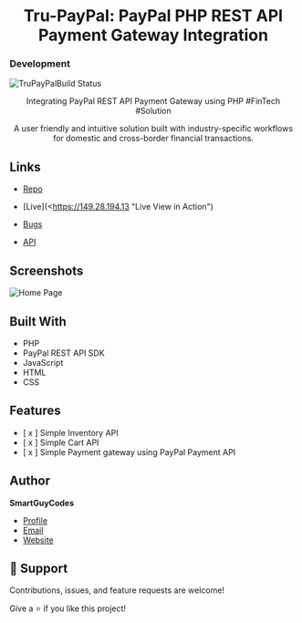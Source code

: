 <h1 align="center">Tru-PayPal: PayPal PHP REST API Payment Gateway Integration </h1>

### Development 
<!-- [![Build Status](https://travis-ci.org/ChurchCRM/CRM.svg?branch=master)](https://travis-ci.org/ChurchCRM/CRM) -->
![TruPayPalBuild Status](https://github.com/SmartGuyCodes/Tru-PayPal/actions/workflows/TruPayPalBuild.yml/badge.svg)

<p align="center">
	Integrating PayPal REST API Payment Gateway using PHP #FinTech #Solution
</p>

<p align="center">
	A user friendly and intuitive solution built with industry-specific workflows for domestic and cross-border financial transactions.
</p>

## Links

- [Repo](https://github.com/SmartGuyCodes/Tru-PayPal "Tru-PayPal Repo")

- [Live](<https://149.28.194.13 "Live View in Action")

- [Bugs](https://github.com/SmartGuyCodes/Tru-PayPal/issues "Issues Page")

- [API](<API Link> "API")

## Screenshots

![Home Page](/screenshots/1.jpg "Home Page")

## Built With

- PHP
- PayPal REST API SDK
- JavaScript
- HTML
- CSS

## Features

- [ x ] Simple Inventory API
- [ x ] Simple Cart API
- [ x ] Simple Payment gateway using PayPal Payment API

## Author

**SmartGuyCodes**

- [Profile](https://github.com/SmartGuyCodes "SmartGuyCodes")
- [Email](mailto:smartguycodes@gmail.com?subject=Hi "Hi!")
- [Website](https://trucomm.co.ke "Welcome")

## 🤝 Support

Contributions, issues, and feature requests are welcome!

Give a ⭐️ if you like this project!
